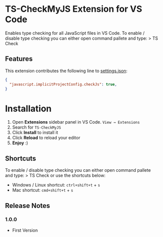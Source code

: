# TS-CheckMyJS Extension for VS Code

Enables type checking for all JavaScript files in VS Code. 
To enable / disable type checking you can either open command pallete and type: > TS Check

## Features

This extension contributes the following line to [settings.json](https://code.visualstudio.com/docs/customization/userandworkspace):
  
  ```json
  {
    "javascript.implicitProjectConfig.checkJs": true,
  }
  ```

# Installation

1. Open **Extensions** sidebar panel in VS Code. `View → Extensions`
2. Search for `TS-CheckMyJS`
3. Click **Install** to install it
4. Click **Reload** to reload your editor
5. **Enjoy** :)

## Shortcuts

To enable / disable type checking you can either open command pallete and type: > TS Check or use the shortcuts below:

- Windows / Linux shortcut: `ctrl+shift+t` + `s`
- Mac shortcut: `cmd+shift+t` + `s`

## Release Notes

### 1.0.0

- First Version
